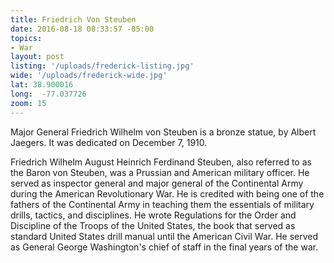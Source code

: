 ```yaml
---
title: Friedrich Von Steuben
date: 2016-08-18 08:33:57 -05:00
topics:
- War
layout: post
listing: '/uploads/frederick-listing.jpg'
wide: '/uploads/frederick-wide.jpg'
lat: 38.900016
long:  -77.037726
zoom: 15
---
```

Major General Friedrich Wilhelm von Steuben is a bronze statue, by Albert Jaegers. It was dedicated on December 7, 1910.

Friedrich Wilhelm August Heinrich Ferdinand Steuben, also referred to as the Baron von Steuben, was a Prussian and American military officer. He served as inspector general and major general of the Continental Army during the American Revolutionary War. He is credited with being one of the fathers of the Continental Army in teaching them the essentials of military drills, tactics, and disciplines. He wrote Regulations for the Order and Discipline of the Troops of the United States, the book that served as standard United States drill manual until the American Civil War. He served as General George Washington's chief of staff in the final years of the war.


